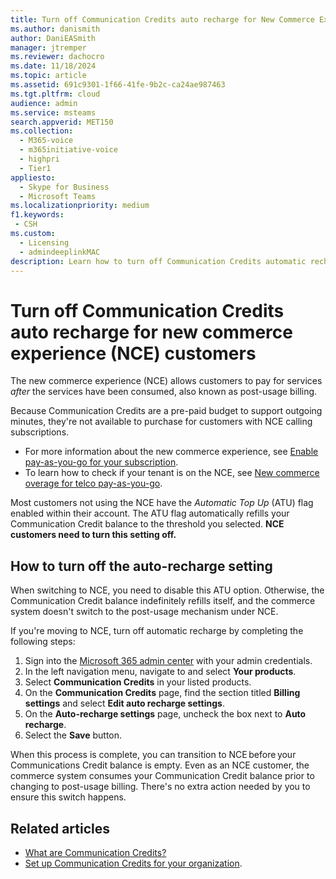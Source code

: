 ```yaml
---
title: Turn off Communication Credits auto recharge for New Commerce Experience Customers
ms.author: danismith
author: DaniEASmith
manager: jtremper
ms.reviewer: dachocro
ms.date: 11/18/2024
ms.topic: article
ms.assetid: 691c9301-1f66-41fe-9b2c-ca24ae987463
ms.tgt.pltfrm: cloud
audience: admin
ms.service: msteams
search.appverid: MET150
ms.collection:
  - M365-voice
  - m365initiative-voice
  - highpri
  - Tier1
appliesto: 
  - Skype for Business
  - Microsoft Teams
ms.localizationpriority: medium
f1.keywords:
 - CSH
ms.custom:
  - Licensing
  - admindeeplinkMAC
description: Learn how to turn off Communication Credits automatic recharge if you're a new commerce experience (NCE) customer.
---
```


# Turn off Communication Credits auto recharge for new commerce experience (NCE) customers

The new commerce experience (NCE) allows customers to pay for services *after* the services have been consumed, also known as post-usage billing.

Because Communication Credits are a pre-paid budget to support outgoing minutes, they're not available to purchase for customers with NCE calling subscriptions.

- For more information about the new commerce experience, see [Enable pay-as-you-go for your subscription](/microsoft-365/commerce/subscriptions/manage-pay-as-you-go-services).
- To learn how to check if your tenant is on the NCE, see [New commerce overage for telco pay-as-you-go](/partner-center/new-commerce-telco-payg).

Most customers not using the NCE have the *Automatic Top Up* (ATU) flag enabled within their account. The ATU flag automatically refills your Communication Credit balance to the threshold you selected. **NCE customers need to turn this setting off.**

## How to turn off the auto-recharge setting

When switching to NCE, you need to disable this ATU option. Otherwise, the Communication Credit balance indefinitely refills itself, and the commerce system doesn't switch to the post-usage mechanism under NCE.

If you're moving to NCE, turn off automatic recharge by completing the following steps:

1. Sign into the [Microsoft 365 admin center](https://go.microsoft.com/fwlink/p/?linkid=2024339) with your admin credentials.
1. In the left navigation menu, navigate to and select **Your products**.
1. Select **Communication Credits** in your listed products.
1. On the **Communication Credits** page, find the section titled **Billing settings** and select **Edit auto recharge settings**.
1. On the **Auto-recharge settings** page, uncheck the box next to **Auto recharge**.
1. Select the **Save** button.

When this process is complete, you can transition to NCE before your Communications Credit balance is empty. Even as an NCE customer, the commerce system consumes your Communication Credit balance prior to changing to post-usage billing. There's no extra action needed by you to ensure this switch happens.

## Related articles

- [What are Communication Credits?](what-are-communications-credits.md)
- [Set up Communication Credits for your organization](set-up-communications-credits-for-your-organization.md).
